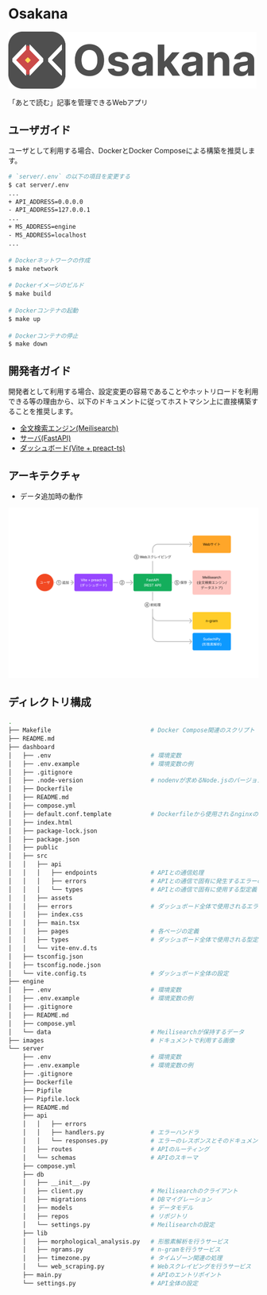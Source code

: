 # Osakana

<img src="./images/logo.png" width="500">

「あとで読む」記事を管理できるWebアプリ

## ユーザガイド

ユーザとして利用する場合、DockerとDocker Composeによる構築を推奨します。

```bash
# `server/.env` の以下の項目を変更する
$ cat server/.env
...
+ API_ADDRESS=0.0.0.0
- API_ADDRESS=127.0.0.1
...
+ MS_ADDRESS=engine
- MS_ADDRESS=localhost
...

# Dockerネットワークの作成
$ make network

# Dockerイメージのビルド
$ make build

# Dockerコンテナの起動
$ make up

# Dockerコンテナの停止
$ make down
```

## 開発者ガイド

開発者として利用する場合、設定変更の容易であることやホットリロードを利用できる等の理由から、以下のドキュメントに従ってホストマシン上に直接構築することを推奨します。

- [全文検索エンジン(Meilisearch)](./engine/README.md)
- [サーバ(FastAPI)](./server/README.md)
- [ダッシュボード(Vite + preact-ts)](./dashboard/README.md)

## アーキテクチャ

- データ追加時の動作

<img src="./images/architecture.png" width="800">

## ディレクトリ構成

```bash
.
├── Makefile                            # Docker Compose関連のスクリプト
├── README.md
├── dashboard
│   ├── .env                            # 環境変数
│   ├── .env.example                    # 環境変数の例
│   ├── .gitignore
│   ├── .node-version                   # nodenvが求めるNode.jsのバージョン
│   ├── Dockerfile
│   ├── README.md
│   ├── compose.yml
│   ├── default.conf.template           # Dockerfileから使用されるnginxの設定
│   ├── index.html
│   ├── package-lock.json
│   ├── package.json
│   ├── public
│   ├── src
│   │   ├── api
│   │   │   ├── endpoints               # APIとの通信処理
│   │   │   ├── errors                  # APIとの通信で固有に発生するエラーの定義
│   │   │   └── types                   # APIとの通信で固有に使用する型定義
│   │   ├── assets
│   │   ├── errors                      # ダッシュボード全体で使用されるエラーの定義
│   │   ├── index.css
│   │   ├── main.tsx
│   │   ├── pages                       # 各ページの定義
│   │   ├── types                       # ダッシュボード全体で使用される型定義
│   │   └── vite-env.d.ts
│   ├── tsconfig.json
│   ├── tsconfig.node.json
│   └── vite.config.ts                  # ダッシュボード全体の設定
├── engine
│   ├── .env                            # 環境変数
│   ├── .env.example                    # 環境変数の例
│   ├── .gitignore
│   ├── README.md
│   ├── compose.yml
│   └── data                            # Meilisearchが保持するデータ
├── images                              # ドキュメントで利用する画像
└── server
    ├── .env                            # 環境変数
    ├── .env.example                    # 環境変数の例
    ├── .gitignore
    ├── Dockerfile
    ├── Pipfile
    ├── Pipfile.lock
    ├── README.md
    ├── api
    │   │   ├── errors
    │   │   ├── handlers.py             # エラーハンドラ
    │   │   └── responses.py            # エラーのレスポンスとそのドキュメントの定義
    │   ├── routes                      # APIのルーティング
    │   └── schemas                     # APIのスキーマ
    ├── compose.yml
    ├── db
    │   ├── __init__.py
    │   ├── client.py                   # Meilisearchのクライアント
    │   ├── migrations                  # DBマイグレーション
    │   ├── models                      # データモデル
    │   ├── repos                       # リポジトリ
    │   └── settings.py                 # Meilisearchの設定
    ├── lib
    │   ├── morphological_analysis.py   # 形態素解析を行うサービス
    │   ├── ngrams.py                   # n-gramを行うサービス
    │   ├── timezone.py                 # タイムゾーン関連の処理
    │   └── web_scraping.py             # Webスクレイピングを行うサービス
    ├── main.py                         # APIのエントリポイント
    └── settings.py                     # API全体の設定
```
